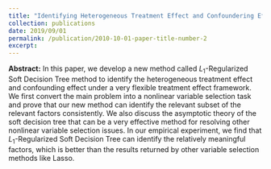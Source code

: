 ```yaml
---
title: "Identifying Heterogeneous Treatment Effect and Confoundering Effect via $L_1$ Regularized Soft Decision Tree"
collection: publications
date: 2019/09/01
permalink: /publication/2010-10-01-paper-title-number-2
excerpt:
---
```


**Abstract:** In this paper, we develop a new method called $L_1$-Regularized Soft Decision Tree method to identify the heterogeneous treatment effect and confounding effect under a very flexible treatment effect framework. We first convert the main problem into a nonlinear variable selection task and prove that our new method can identify the relevant subset of the relevant factors consistently. We also discuss the asymptotic theory of the soft decision tree that can be a very effective method for resolving other nonlinear variable selection issues. In our empirical experiment, we find that $L_1$-Regularized Soft Decision Tree can identify the relatively meaningful factors, which is better than the results returned by other variable selection methods like Lasso.
